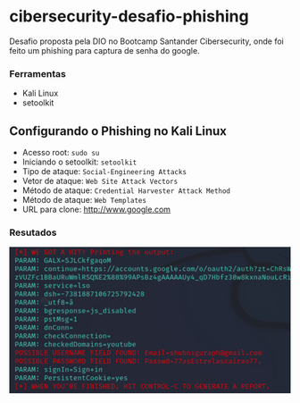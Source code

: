 # cibersecurity-desafio-phishing
Desafio proposta pela DIO no Bootcamp Santander Cibersecurity, onde foi feito um phishing para captura de senha do google.

### Ferramentas

* Kali Linux
* setoolkit

## Configurando o Phishing no Kali Linux

* Acesso root: ``` sudo su ```
* Iniciando o setoolkit: ``` setoolkit ```
* Tipo de ataque: ``` Social-Engineering Attacks ```
* Vetor de ataque: ``` Web Site Attack Vectors ```
* Método de ataque: ``` Credential Harvester Attack Method ```
* Método de ataque: ``` Web Templates ```
* URL para clone: http://www.google.com

### Resutados
 ![Alt text](./phishing.png)